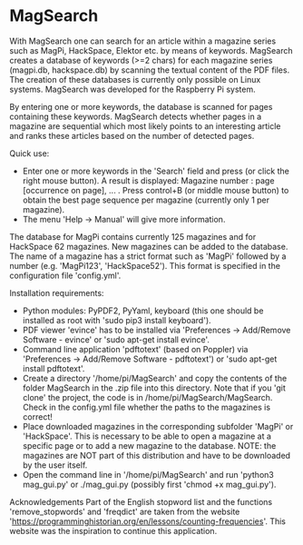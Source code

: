 # MagSearch
With MagSearch one can search for an article within a magazine series such as MagPi, HackSpace, Elektor etc. by means of keywords.
MagSearch creates a database of keywords (>=2 chars) for each magazine series (magpi.db, hackspace.db) by scanning the textual content
of the PDF files. The creation of these databases is currently only possible on Linux systems. MagSearch was developed
for the Raspberry Pi system.  

By entering one or more keywords, the database is scanned for pages containing these keywords. MagSearch
detects whether pages in a magazine are sequential which most likely points to an interesting article and ranks
these articles based on the number of detected pages.

Quick use:
- Enter one or more keywords in the 'Search' field and press <Enter> (or click the right mouse button).
  A result is displayed: Magazine number : page [occurrence on page], ... .
  Press control+B (or middle mouse button) to obtain the best page sequence per magazine (currently only 1 per magazine).
- The menu 'Help -> Manual' will give more information.

The database for MagPi contains currently 125 magazines and for HackSpace 62 magazines. New magazines can be added to
the database. The name of a magazine has a strict format such as 'MagPi' followed by a number (e.g. 'MagPi123', 'HackSpace52').
This format is specified in the configuration file 'config.yml'.

Installation requirements:
  - Python modules: PyPDF2, PyYaml, keyboard (this one should be installed as root with 'sudo pip3 install keyboard').
  - PDF viewer 'evince' has to be installed via 'Preferences -> Add/Remove Software - evince' or 'sudo apt-get install evince'.
  - Command line application 'pdftotext' (based on Poppler) via 'Preferences -> Add/Remove Software - pdftotext') or 'sudo apt-get
    install pdftotext'.
  - Create a directory '/home/pi/MagSearch' and copy the contents of the folder MagSearch in the .zip file into this directory. Note that if you 'git clone' the project, the code is in /home/pi/MagSearch/MagSearch. Check in the config.yml file whether the paths to the magazines is correct!
  - Place downloaded magazines in the corresponding subfolder 'MagPi' or 'HackSpace'. This is necessary to be able to open a
    magazine at a specific page or to add a new magazine to the database.
    NOTE: the magazines are NOT part of this distribution and have to be downloaded by the user itself.
  - Open the command line in '/home/pi/MagSearch' and run 'python3 mag_gui.py' or ./mag_gui.py (possibly first 'chmod +x mag_gui.py').

Acknowledgements
Part of the English stopword list and the functions 'remove_stopwords' and 'freqdict' are taken from the website
'https://programminghistorian.org/en/lessons/counting-frequencies'. This website was the inspiration to continue this application.
